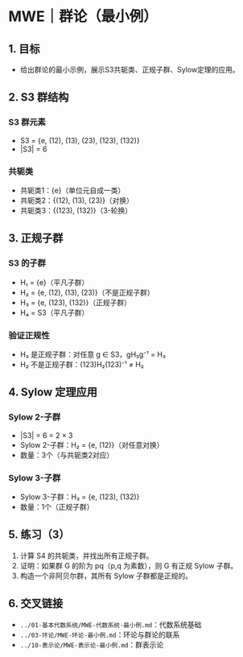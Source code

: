 # MWE｜群论（最小例）

## 1. 目标

- 给出群论的最小示例，展示S3共轭类、正规子群、Sylow定理的应用。

## 2. S3 群结构

### S3 群元素

- S3 = {e, (12), (13), (23), (123), (132)}
- |S3| = 6

### 共轭类

- 共轭类1：{e}（单位元自成一类）
- 共轭类2：{(12), (13), (23)}（对换）
- 共轭类3：{(123), (132)}（3-轮换）

## 3. 正规子群

### S3 的子群

- H₁ = {e}（平凡子群）
- H₂ = {e, (12), (13), (23)}（不是正规子群）
- H₃ = {e, (123), (132)}（正规子群）
- H₄ = S3（平凡子群）

### 验证正规性

- H₃ 是正规子群：对任意 g ∈ S3，gH₃g⁻¹ = H₃
- H₂ 不是正规子群：(123)H₂(123)⁻¹ ≠ H₂

## 4. Sylow 定理应用

### Sylow 2-子群

- |S3| = 6 = 2 × 3
- Sylow 2-子群：H₂ = {e, (12)}（对任意对换）
- 数量：3个（与共轭类2对应）

### Sylow 3-子群

- Sylow 3-子群：H₃ = {e, (123), (132)}
- 数量：1个（正规子群）

## 5. 练习（3）

1) 计算 S4 的共轭类，并找出所有正规子群。
2) 证明：如果群 G 的阶为 pq（p,q 为素数），则 G 有正规 Sylow 子群。
3) 构造一个非阿贝尔群，其所有 Sylow 子群都是正规的。

## 6. 交叉链接

- `../01-基本代数系统/MWE-代数系统-最小例.md`：代数系统基础
- `../03-环论/MWE-环论-最小例.md`：环论与群论的联系
- `../10-表示论/MWE-表示论-最小例.md`：群表示论
